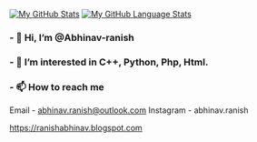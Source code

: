 [![My GitHub Stats](https://github-readme-stats.vercel.app/api/?username=abhinav-ranish&count_private=true&theme=tokyonight&showicons=true)]()
[![My GitHub Language Stats](https://github-readme-stats.vercel.app/api/top-langs/?username=abhinav-ranish&langs_count=5&theme=tokyonight)]()

###  - 👋 Hi, I’m @Abhinav-ranish
###  - 👀 I’m interested in C++, Python, Php, Html.
###  - 📫 How to reach me 
Email      - abhinav.ranish@outlook.com
Instagram  - abhinav.ranish

https://ranishabhinav.blogspot.com


<!---
Abhinav-ranish/Abhinav-ranish is a ✨ special ✨ repository because its `README.md` (this file) appears on your GitHub profile.
You can click the Preview link to take a look at your changes.
--->
